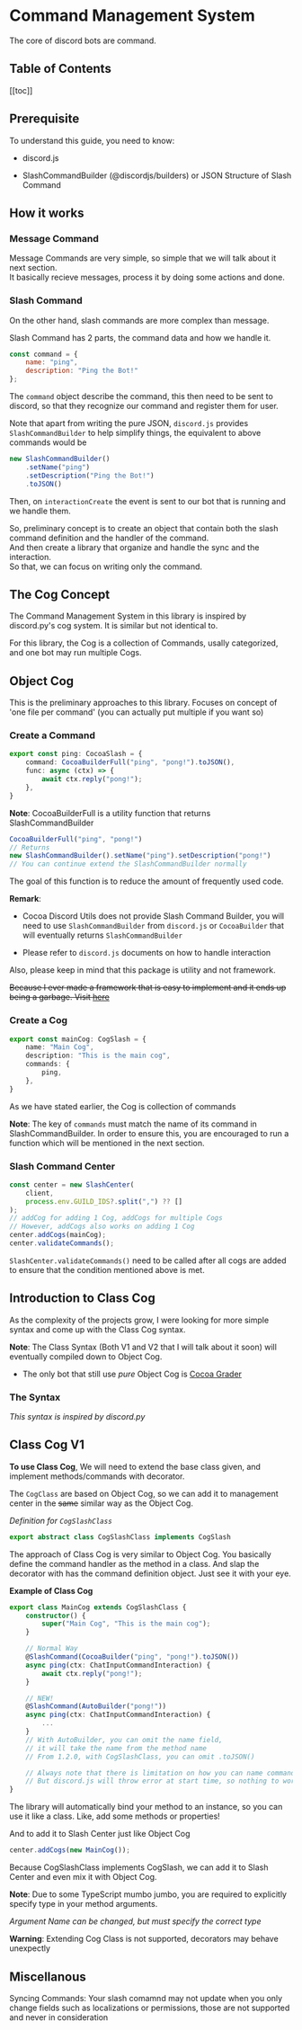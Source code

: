 # Command Management System

The core of discord bots are command.

## Table of Contents

[[toc]]

## Prerequisite

To understand this guide, you need to know:

- discord.js

- SlashCommandBuilder (@discordjs/builders) or JSON Structure of Slash Command

## How it works

### Message Command

Message Commands are very simple, so simple that we will talk about it next section.  
It basically recieve messages, process it by doing some actions and done.

### Slash Command

On the other hand, slash commands are more complex than message.

Slash Command has 2 parts, the command data and how we handle it.

```js
const command = {
    name: "ping",
    description: "Ping the Bot!"
};
```

The `command` object describe the command, this then need to be sent to discord,
so that they recognize our command and register them for user.

Note that apart from writing the pure JSON, `discord.js` provides `SlashCommandBuilder`
to help simplify things, the equivalent to above commands would be
```js
new SlashCommandBuilder()
    .setName("ping")
    .setDescription("Ping the Bot!")
    .toJSON()
```

Then, on `interactionCreate` the event is sent to our bot that is running and we handle them.

So, preliminary concept is to create an object that contain both the slash command definition
and the handler of the command.  
And then create a library that organize and handle the sync and the interaction.  
So that, we can focus on writing only the command.

## The Cog Concept

The Command Management System in this library is inspired by discord.py's
cog system. It is similar but not identical to.

For this library, the Cog is a collection of Commands, usally categorized, and one bot may run multiple Cogs.

## Object Cog

This is the preliminary approaches to this library. Focuses on concept of 'one file per command'
(you can actually put multiple if you want so)

### Create a Command

```ts
export const ping: CocoaSlash = {
    command: CocoaBuilderFull("ping", "pong!").toJSON(),
    func: async (ctx) => {
        await ctx.reply("pong!");
    },
}
```

**Note**: CocoaBuilderFull is a utility function that returns SlashCommandBuilder

```ts
CocoaBuilderFull("ping", "pong!")
// Returns
new SlashCommandBuilder().setName("ping").setDescription("pong!")
// You can continue extend the SlashCommandBuilder normally
```

The goal of this function is to reduce the amount of frequently used code.

**Remark**:

- Cocoa Discord Utils does not provide Slash Command Builder,
you will need to use `SlashCommandBuilder` from `discord.js` or `CocoaBuilder` that will eventually returns `SlashCommandBuilder`

- Please refer to `discord.js` documents on how to handle interaction

Also, please keep in mind that this package is utility and not framework.

~~Because I ever made a framework that is easy to implement and it ends up
being a garbage. Visit [here](https://www.npmjs.com/package/s-bot-framework)~~

### Create a Cog

```ts
export const mainCog: CogSlash = {
    name: "Main Cog",
    description: "This is the main cog",
    commands: {
        ping,
    },
}
```

As we have stated earlier, the Cog is collection of commands

**Note**: The key of `commands` must match the name of its command in SlashCommandBuilder.
In order to ensure this, you are encouraged to run a function which will be
mentioned in the next section.

### Slash Command Center

```ts
const center = new SlashCenter(
    client,
    process.env.GUILD_IDS?.split(",") ?? []
);
// addCog for adding 1 Cog, addCogs for multiple Cogs
// However, addCogs also works on adding 1 Cog
center.addCogs(mainCog);
center.validateCommands();
```

`SlashCenter.validateCommands()` need to be called after all cogs are added
to ensure that the condition mentioned above is met.

## Introduction to Class Cog

As the complexity of the projects grow, I were looking for more simple syntax
and come up with the Class Cog syntax.

**Note**: The Class Syntax (Both V1 and V2 that I will talk about it soon) will
eventually compiled down to Object Cog.

- The only bot that still use *pure* Object Cog is [Cocoa Grader](https://github.com/Leomotors/cocoa-grader)

### The Syntax

*This syntax is inspired by discord.py*

## Class Cog V1

**To use Class Cog**, We will need to extend the base class given,
and implement methods/commands with decorator.

The `CogClass` are based on Object Cog, so we can add it to management center
in the ~~same~~ similar way as the Object Cog.

*Definition for `CogSlashClass`*

```ts
export abstract class CogSlashClass implements CogSlash
```

The approach of Class Cog is very similar to Object Cog. You basically define
the command handler as the method in a class. And slap the decorator with has
the command definition object. Just see it with your eye.

**Example of Class Cog**

```ts
export class MainCog extends CogSlashClass {
    constructor() {
        super("Main Cog", "This is the main cog");
    }

    // Normal Way
    @SlashCommand(CocoaBuilder("ping", "pong!").toJSON())
    async ping(ctx: ChatInputCommandInteraction) {
        await ctx.reply("pong!");
    }

    // NEW!
    @SlashCommand(AutoBuilder("pong!"))
    async ping(ctx: ChatInputCommandInteraction) {
        ...
    }
    // With AutoBuilder, you can omit the name field,
    // it will take the name from the method name
    // From 1.2.0, with CogSlashClass, you can omit .toJSON()

    // Always note that there is limitation on how you can name command
    // But discord.js will throw error at start time, so nothing to worry about
}
```

The library will automatically bind your method to an instance, so you can use
it like a class. Like, add some methods or properties!

And to add it to Slash Center just like Object Cog

```ts
center.addCogs(new MainCog());
```

Because CogSlashClass implements CogSlash, we can add it to Slash Center and even mix it with Object Cog.

**Note**: Due to some TypeScript mumbo jumbo, you are required to explicitly 
specify type in your method arguments.

*Argument Name can be changed, but must specify the correct type*

**Warning**: Extending Cog Class is not supported, decorators may behave unexpectly

## Miscellanous

Syncing Commands: Your slash comamnd may not update when you only change fields such as localizations or permissions, those are not supported and never in consideration

